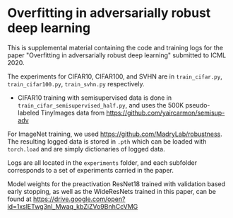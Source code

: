 # Overfitting in adversarially robust deep learning

This is supplemental material containing the code and training logs for the paper "Overfitting in adversarially robust deep learning" submitted to ICML 2020. 

The experiments for CIFAR10, CIFAR100, and SVHN are in `train_cifar.py`, `train_cifar100.py`, `train_svhn.py` respectively. 
+ CIFAR10 training with semisupervised data is done in `train_cifar_semisupervised_half.py`, and uses the 500K pseudo-labeled TinyImages data from <https://github.com/yaircarmon/semisup-adv>

For ImageNet training, we used <https://github.com/MadryLab/robustness>. The resulting logged data is stored in `.pth` which can be loaded with `torch.load` and are simply dictionaries of logged data. 

Logs are all located in the `experiments` folder, and each subfolder corresponds to a set of experiments carried in the paper. 

Model weights for the preactivation ResNet18 trained with validation based early stopping, as well as the WideResNets trained in this paper, can be found at <https://drive.google.com/open?id=1xslETwg3nl_Mwaq_kbZiZVo9BnhCcVMG>
